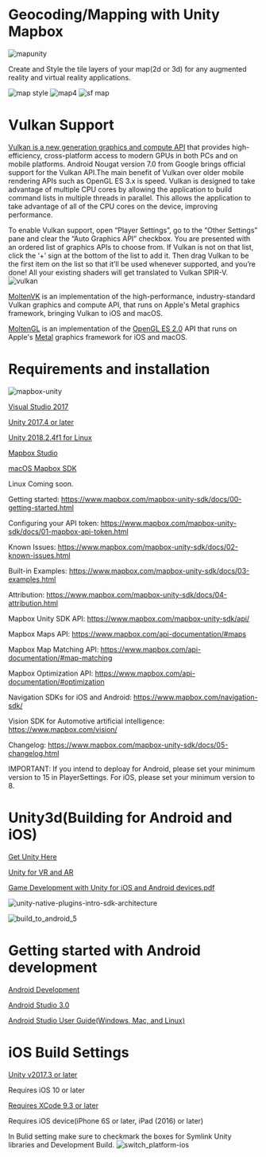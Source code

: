 # Geocoding/Mapping with Unity Mapbox
![mapunity](https://user-images.githubusercontent.com/18353476/40161818-bf50210c-5966-11e8-8ded-291f142d960e.png)

Create and Style the tile layers of your map(2d or 3d) for any augmented reality and virtual reality applications.

![map style](https://user-images.githubusercontent.com/18353476/28952342-5d2ab572-7885-11e7-8030-2c1017f9172a.PNG)
![map4](https://user-images.githubusercontent.com/18353476/28952494-6aef7c8c-7886-11e7-98ff-167490a6623b.gif)
![sf map](https://user-images.githubusercontent.com/18353476/29289910-273357a0-80f3-11e7-93ba-9ba40aae97be.gif)

# Vulkan Support 
[Vulkan is a new generation graphics and compute API](https://www.lunarg.com/vulkan-api-3d-graphics/) that provides high-efficiency, cross-platform access to modern GPUs in both PCs and on mobile platforms. Android Nougat version 7.0 from Google brings official support for the Vulkan API.The main benefit of Vulkan over older mobile rendering APIs such as OpenGL ES 3.x is speed. Vulkan is designed to take advantage of multiple CPU cores by allowing the application to build command lists in multiple threads in parallel. This allows the application to take advantage of all of the CPU cores on the device, improving performance.

To enable Vulkan support, open “Player Settings”, go to the “Other Settings” pane and clear the “Auto Graphics API” checkbox. You are presented with an ordered list of graphics APIs to choose from. If Vulkan is not on that list, click the ‘+’ sign at the bottom of the list to add it. Then drag Vulkan to be the first item on the list so that it’ll be used whenever supported, and you’re done! All your existing shaders will get translated to Vulkan SPIR-V.
![vulkan](https://user-images.githubusercontent.com/18353476/28993201-7543d586-7965-11e7-8e9c-f93b7079e2bf.PNG)

[MoltenVK](https://github.com/KhronosGroup/MoltenVK/tree/8d9ee9b5184ab2df1f339d8413475b8168b868b3) is an implementation of the high-performance, industry-standard Vulkan graphics and compute API, that runs on Apple's Metal graphics framework, bringing Vulkan to iOS and macOS.

[MoltenGL](https://moltengl.com/) is an implementation of the [OpenGL ES 2.0](https://www.khronos.org/opengles/) API that runs on Apple's [Metal](https://developer.apple.com/metal/) graphics framework for iOS and macOS. 

# Requirements and installation
![mapbox-unity](https://user-images.githubusercontent.com/18353476/28955677-13871fce-789d-11e7-8899-4f1917ba6336.PNG)

[Visual Studio 2017](https://www.visualstudio.com/)

[Unity 2017.4 or later](https://unity3d.com/)

[Unity 2018.2.4f1 for Linux](https://beta.unity3d.com/download/fe703c5165de/public_download.html)

[Mapbox Studio](https://www.mapbox.com/mapbox-studio/)

[macOS Mapbox SDK](https://mapbox.github.io/mapbox-gl-native/macos/0.9.0/)

Linux Coming soon.

Getting started: https://www.mapbox.com/mapbox-unity-sdk/docs/00-getting-started.html

Configuring your API token: https://www.mapbox.com/mapbox-unity-sdk/docs/01-mapbox-api-token.html

Known Issues: https://www.mapbox.com/mapbox-unity-sdk/docs/02-known-issues.html

Built-in Examples: https://www.mapbox.com/mapbox-unity-sdk/docs/03-examples.html

Attribution: https://www.mapbox.com/mapbox-unity-sdk/docs/04-attribution.html

Mapbox Unity SDK API: https://www.mapbox.com/mapbox-unity-sdk/api/

Mapbox Maps API: https://www.mapbox.com/api-documentation/#maps 

Mapbox Map Matching API: https://www.mapbox.com/api-documentation/#map-matching

Mapbox Optimization API: https://www.mapbox.com/api-documentation/#optimization

Navigation SDKs for iOS and Android: https://www.mapbox.com/navigation-sdk/

Vision SDK for Automotive artificial intelligence: https://www.mapbox.com/vision/

Changelog: https://www.mapbox.com/mapbox-unity-sdk/docs/05-changelog.html

IMPORTANT: If you intend to deploay for Android, please set your minimum version to 15 in PlayerSettings.
For iOS, please set your minimum version to 8.

# Unity3d(Building for Android and iOS)
[Get Unity Here](https://unity3d.com/)

[Unity for VR and AR](https://unity3d.com/unity/features/multiplatform/vr-ar)

[Game Development with Unity for iOS and Android devices.pdf](https://github.com/Mikerr1111/Marauder-Wolves/files/1216274/Game.Development.with.Unity.for.iOS.and.Android.devices.pdf)

![unity-native-plugins-intro-sdk-architecture](https://user-images.githubusercontent.com/18353476/29191030-200f304a-7dd1-11e7-99c0-96915e796721.png)

![build_to_android_5](https://user-images.githubusercontent.com/18353476/27527819-55779986-5a02-11e7-96cc-bfaeb3a1b5f6.png)

# Getting started with Android development
[Android Development](https://docs.unity3d.com/Manual/android-GettingStarted.html)

[Android Studio 3.0](https://developer.android.com/studio/index.html)

[Android Studio User Guide(Windows, Mac, and Linux)](https://developer.android.com/studio/intro/index.html)

# iOS Build Settings
[Unity v2017.3 or later](https://unity3d.com/)

Requires iOS 10 or later

[Requires XCode 9.3 or later](https://developer.apple.com/xcode/)

Requires iOS device(iPhone 6S or later, iPad (2016) or later)

In Bulid setting make sure to checkmark the boxes for Symlink Unity libraries and Development Build.
![switch_platform-ios](https://user-images.githubusercontent.com/18353476/29189508-afd6ff06-7dcb-11e7-84e3-0b45e50e36ca.png)
